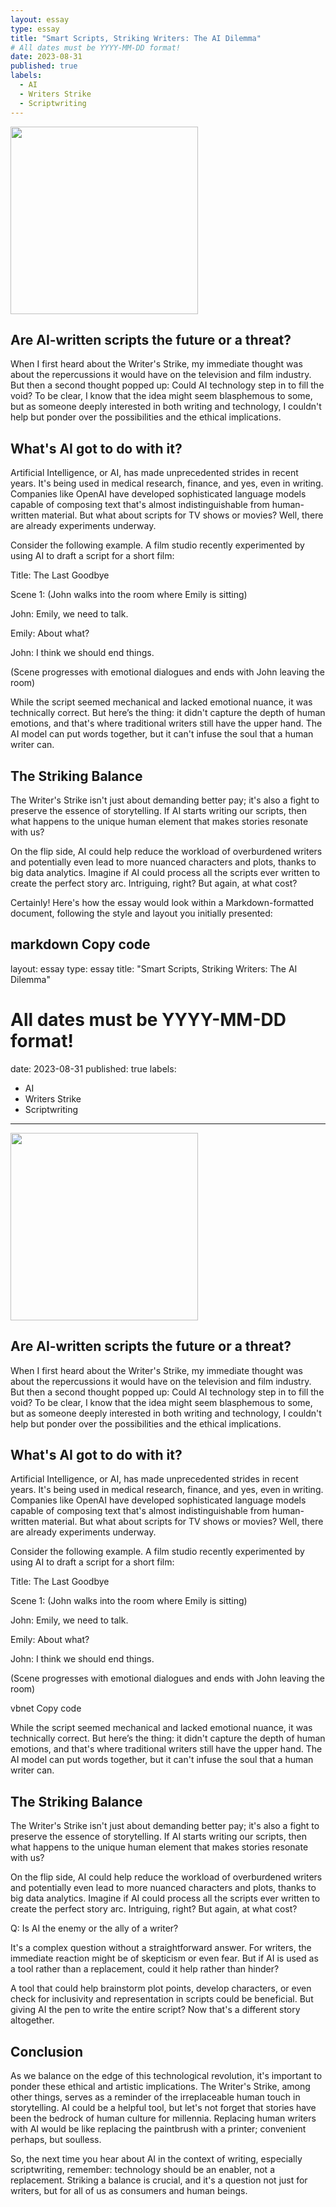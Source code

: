 ```yaml
---
layout: essay
type: essay
title: "Smart Scripts, Striking Writers: The AI Dilemma"
# All dates must be YYYY-MM-DD format!
date: 2023-08-31
published: true
labels:
  - AI
  - Writers Strike
  - Scriptwriting
---
```


<img width="300px" class="rounded float-start pe-4" src="../img/ai-writers-strike/ai_vs_human.png">

## Are AI-written scripts the future or a threat?

When I first heard about the Writer's Strike, my immediate thought was about the repercussions it would have on the television and film industry. But then a second thought popped up: Could AI technology step in to fill the void? To be clear, I know that the idea might seem blasphemous to some, but as someone deeply interested in both writing and technology, I couldn't help but ponder over the possibilities and the ethical implications.

## What's AI got to do with it?

Artificial Intelligence, or AI, has made unprecedented strides in recent years. It's being used in medical research, finance, and yes, even in writing. Companies like OpenAI have developed sophisticated language models capable of composing text that's almost indistinguishable from human-written material. But what about scripts for TV shows or movies? Well, there are already experiments underway.

Consider the following example. A film studio recently experimented by using AI to draft a script for a short film:

Title: The Last Goodbye

Scene 1:
(John walks into the room where Emily is sitting)

John: Emily, we need to talk.

Emily: About what?

John: I think we should end things.

(Scene progresses with emotional dialogues and ends with John leaving the room)


While the script seemed mechanical and lacked emotional nuance, it was technically correct. But here’s the thing: it didn't capture the depth of human emotions, and that's where traditional writers still have the upper hand. The AI model can put words together, but it can't infuse the soul that a human writer can.

## The Striking Balance

The Writer's Strike isn't just about demanding better pay; it's also a fight to preserve the essence of storytelling. If AI starts writing our scripts, then what happens to the unique human element that makes stories resonate with us? 

On the flip side, AI could help reduce the workload of overburdened writers and potentially even lead to more nuanced characters and plots, thanks to big data analytics. Imagine if AI could process all the scripts ever written to create the perfect story arc. Intriguing, right? But again, at what cost?


Certainly! Here's how the essay would look within a Markdown-formatted document, following the style and layout you initially presented:

markdown
Copy code
---
layout: essay
type: essay
title: "Smart Scripts, Striking Writers: The AI Dilemma"
# All dates must be YYYY-MM-DD format!
date: 2023-08-31
published: true
labels:
  - AI
  - Writers Strike
  - Scriptwriting
---

<img width="300px" class="rounded float-start pe-4" src="../img/ai-writers-strike/ai_vs_human.png">

## Are AI-written scripts the future or a threat?

When I first heard about the Writer's Strike, my immediate thought was about the repercussions it would have on the television and film industry. But then a second thought popped up: Could AI technology step in to fill the void? To be clear, I know that the idea might seem blasphemous to some, but as someone deeply interested in both writing and technology, I couldn't help but ponder over the possibilities and the ethical implications.

## What's AI got to do with it?

Artificial Intelligence, or AI, has made unprecedented strides in recent years. It's being used in medical research, finance, and yes, even in writing. Companies like OpenAI have developed sophisticated language models capable of composing text that's almost indistinguishable from human-written material. But what about scripts for TV shows or movies? Well, there are already experiments underway.

Consider the following example. A film studio recently experimented by using AI to draft a script for a short film:

Title: The Last Goodbye

Scene 1:
(John walks into the room where Emily is sitting)

John: Emily, we need to talk.

Emily: About what?

John: I think we should end things.

(Scene progresses with emotional dialogues and ends with John leaving the room)

vbnet
Copy code

While the script seemed mechanical and lacked emotional nuance, it was technically correct. But here’s the thing: it didn't capture the depth of human emotions, and that's where traditional writers still have the upper hand. The AI model can put words together, but it can't infuse the soul that a human writer can.

## The Striking Balance

The Writer's Strike isn't just about demanding better pay; it's also a fight to preserve the essence of storytelling. If AI starts writing our scripts, then what happens to the unique human element that makes stories resonate with us? 

On the flip side, AI could help reduce the workload of overburdened writers and potentially even lead to more nuanced characters and plots, thanks to big data analytics. Imagine if AI could process all the scripts ever written to create the perfect story arc. Intriguing, right? But again, at what cost?

Q: Is AI the enemy or the ally of a writer?

It's a complex question without a straightforward answer. For writers, the immediate reaction might be of skepticism or even fear. But if AI is used as a tool rather than a replacement, could it help rather than hinder?


A tool that could help brainstorm plot points, develop characters, or even check for inclusivity and representation in scripts could be beneficial. But giving AI the pen to write the entire script? Now that's a different story altogether.

## Conclusion

As we balance on the edge of this technological revolution, it's important to ponder these ethical and artistic implications. The Writer's Strike, among other things, serves as a reminder of the irreplaceable human touch in storytelling. AI could be a helpful tool, but let's not forget that stories have been the bedrock of human culture for millennia. Replacing human writers with AI would be like replacing the paintbrush with a printer; convenient perhaps, but soulless.

So, the next time you hear about AI in the context of writing, especially scriptwriting, remember: technology should be an enabler, not a replacement. Striking a balance is crucial, and it's a question not just for writers, but for all of us as consumers and human beings.
